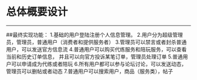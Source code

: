 # 总体概要设计
------
##最终实现功能：
1.基础的用户登陆注册个人信息管理。
2.用户分为超级管理员，管理员，普通用户（消费者和提供服务者）
3.管理员可以禁言或者封杀普通用户，可以发送官方信息流
4.普通用户可以购买代练服务和陪玩服务，可以查看当前和历史订单信息，
并且可以向官方投诉某笔订单，管理员处理订单
5.普通用户可以申请成为代练或者陪玩
6.所有用户都可以参与论坛讨论，可以发送动态，管理员可以删帖或者动态
7.普通用户可以搜索用户，商品（服务类），帖子
